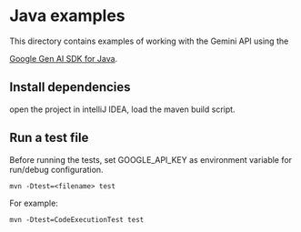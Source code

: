 # Java examples

This directory contains examples of working with the Gemini API using the

[Google Gen AI SDK for Java](https://github.com/googleapis/java-genai).

## Install dependencies
open the project in intelliJ IDEA, load the maven build script.

## Run a test file
Before running the tests, set GOOGLE_API_KEY as environment variable for run/debug configuration. 

    mvn -Dtest=<filename> test

For example:

    mvn -Dtest=CodeExecutionTest test